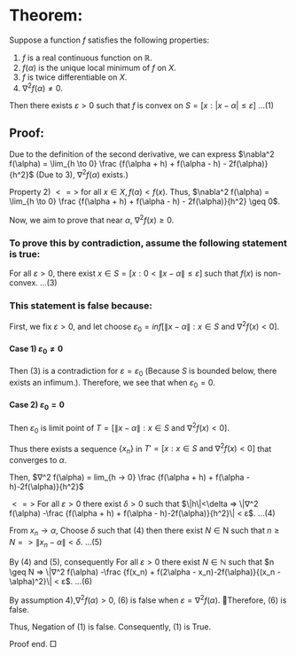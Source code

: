# Theorem: 
Suppose a function $f$ satisfies the following properties:

1. $f$ is a real continuous function on $\mathbb{R}$.
2. $f(\alpha)$ is the unique local minimum of $f$ on $X$.
3. $f$ is twice differentiable on $X$.
4. $\nabla^2 f(\alpha) ≠ 0$.

Then there exists $ε>0$ such that $f$ is convex on $S = [x : | x - \alpha | \leq ε]$ ...(1)

## Proof: 

Due to the definition of the second derivative, we can express $\nabla^2 f(\alpha) = \lim_{h \to 0} \frac {f(\alpha + h) + f(\alpha - h) - 2f(\alpha)}{h^2}$ (Due to 3), $∇^2 f(\alpha)$ exists.)

Property 2) $<=>$ for all $x \in X, f(\alpha) < f(x)$. Thus, $\nabla^2 f(\alpha) = \lim_{h \to 0} \frac {f(\alpha + h) + f(\alpha - h) - 2f(\alpha)}{h^2} \geq 0$.

Now, we aim to prove that near $\alpha$, $\nabla^2 f(x) \geq 0$.

### To prove this by contradiction, assume the following statement is true:

For all $ε>0$, there exist $x \in S = [x: 0< \| x - \alpha \| \leq ε] \text{ such that } f(x)$ is non-convex. ...(3)
### This statement is false because:

First, we fix $ε>0$, and let choose $ε_0 = inf[\|x-\alpha\| : x \in S \text{ and } ∇^2f(x)<0]$.

#### Case 1) $ε_0 ≠ 0$

Then (3) is a contradiction for $ε = ε_0$ (Because $S$ is bounded below, there exists an infimum.). Therefore, we see that when $ε_0 = 0$.
#### Case 2) $ε_0 = 0$
Then $ε_0$ is limit point of $T = [\|x-\alpha\| : x \in S \text{ and } ∇^2f(x)<0]$.

Thus there exists a sequence $\{x_n\}$ in $T' = [x : x \in S \text{ and } ∇^2f(x)<0]$ that converges to $\alpha$.

Then,
$∇^2 f(\alpha) = lim_{h → 0} \frac {f(\alpha + h) + f(\alpha - h)-2f(\alpha)}{h^2}$

$<=>$ For all $ε>0$ there exist $\delta>0$ such that
$\|h\|<\delta => \|∇^2 f(\alpha) -\frac {f(\alpha + h) + f(\alpha - h)-2f(\alpha)}{h^2}\| < ε$. ...(4)

From $x_n \to \alpha$,
Choose $\delta$ such that (4) then
there exist $N \in \text{N}$ such that $n \geq N => \|x_n - \alpha \| < \delta$. ...(5)

By (4) and (5), consequently
For all $ε>0$ there exist $N \in \mathbb{N}$ such that
$n \geq N => \|∇^2 f(\alpha) -\frac {f(x_n) + f(2\alpha - x_n)-2f(\alpha)}{(x_n - \alpha)^2}\| < ε$. ...(6)

By assumption 4),$∇^2 f(\alpha) >0$, (6) is false when $ε = ∇^2 f(\alpha)$. Therefore, (6) is false.

Thus, Negation of (1) is false. Consequently, (1) is True.

Proof end. □
